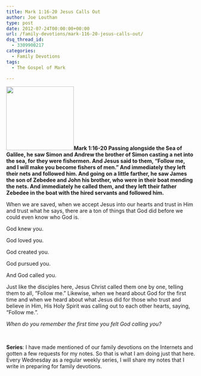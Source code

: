 ```yaml
---
title: Mark 1:16-20 Jesus Calls Out
author: Joe Louthan
type: post
date: 2012-07-24T00:00:00+00:00
url: /family-devotions/mark-116-20-jesus-calls-out/
dsq_thread_id:
  - 3309900217
categories:
  - Family Devotions
tags:
  - The Gospel of Mark

---
```

[<img class="alignright  wp-image-180" title="1-Duccio_Calling1-500x473" alt="" src="https://i1.wp.com/theologic.us/wp-content/uploads/2012/08/1-Duccio_Calling1-500x473.jpg?resize=180%2C170" width="180" height="170" srcset="https://i1.wp.com/theologic.us/wp-content/uploads/2012/08/1-Duccio_Calling1-500x473.jpg?resize=300%2C283 300w, https://i1.wp.com/theologic.us/wp-content/uploads/2012/08/1-Duccio_Calling1-500x473.jpg?resize=500%2C473 500w" sizes="(max-width: 180px) 100vw, 180px" data-recalc-dims="1" />][1]**Mark 1:16-20 Passing alongside the Sea of Galilee, he saw Simon and Andrew the brother of Simon casting a net into the sea, for they were fishermen. And Jesus said to them, “Follow me, and I will make you become fishers of men.” And immediately they left their nets and followed him. And going on a little farther, he saw James the son of Zebedee and John his brother, who were in their boat mending the nets. And immediately he called them, and they left their father Zebedee in the boat with the hired servants and followed him.**

When we are saved, when we accept Jesus into our hearts and trust in Him and trust what he says, there are a ton of things that God did before we could even know who God is.

God knew you.

God loved you.

God created you.

God pursued you.

And God called you.

Just like the disciples here, Jesus Christ called them one by one, telling them to all, &#8220;Follow me.&#8221; Likewise, when we heard about God for the first time and when we heard about what Jesus did for those who trust and believe in Him, His Holy Spirit was calling out to each other hearts, saying, &#8220;Follow me.&#8221;.

_When do you remember the first time you felt God calling you?_

&nbsp;

**Series**: I have made mentioned of our family devotions on the Internets and gotten a few requests for my notes. So that is what I am doing just that here. Every Wednesday as a regular weekly series, I will share my notes that I write in preparing for family devotions.

 [1]: https://i1.wp.com/theologic.us/wp-content/uploads/2012/08/1-Duccio_Calling1-500x473.jpg